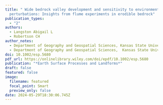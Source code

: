 ```yaml
---
title: " Wide bedrock valley development and sensitivity to environmental
  perturbations: Insights from flume experiments in erodible bedrock"
publication_types:
  - "2"
authors:
  - Langston Abigail L
  - Robertson CH
author_notes:
  - Department of Geography and Geospatial Sciences, Kansas State University
  - Department of Geography and Geospatial Sciences,  Kansas State University
doi: 10.1002/esp.5680
pdf_url: https://onlinelibrary.wiley.com/doi/epdf/10.1002/esp.5680
publication: "*Earth Surface Processes and Landforms*"
draft: false
featured: false
image:
  filename: featured
  focal_point: Smart
  preview_only: false
date: 2024-05-29T18:30:06.745Z
---
```

